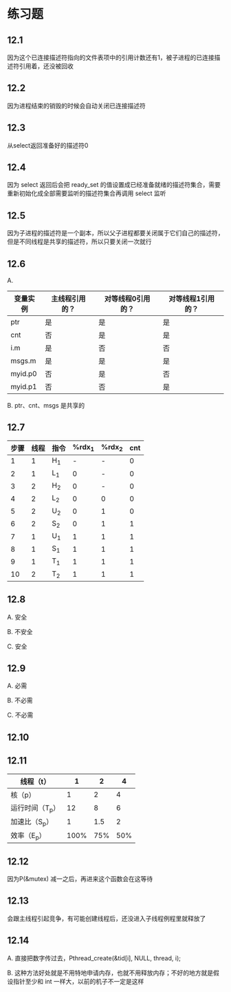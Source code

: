 # 练习题

## 12.1

因为这个已连接描述符指向的文件表项中的引用计数还有1，被子进程的已连接描述符引用着，还没被回收



## 12.2

因为进程结束的销毁的时候会自动关闭已连接描述符



## 12.3

从select返回准备好的描述符0



## 12.4

因为 select 返回后会把 ready_set 的值设置成已经准备就绪的描述符集合，需要重新初始化成全部需要监听的描述符集合再调用 select 监听



## 12.5

因为子进程的描述符是一个副本，所以父子进程都要关闭属于它们自己的描述符，但是不同线程是共享的描述符，所以只要关闭一次就行



## 12.6

A. 

| 变量实例 | 主线程引用的？ | 对等线程0引用的？ | 对等线程1引用的？ |
| -------- | -------------- | ----------------- | ----------------- |
| ptr      | 是             | 是                | 是                |
| cnt      | 否             | 是                | 是                |
| i.m      | 是             | 否                | 否                |
| msgs.m   | 是             | 是                | 是                |
| myid.p0  | 否             | 是                | 否                |
| myid.p1  | 否             | 否                | 是                |

B. ptr、cnt、msgs 是共享的



## 12.7

| 步骤 | 线程 | 指令          | %rdx<sub>1</sub> | %rdx<sub>2</sub> | cnt  |
| ---- | ---- | ------------- | ---------------- | ---------------- | ---- |
| 1    | 1    | H<sub>1</sub> | -                | -                | 0    |
| 2    | 1    | L<sub>1</sub> | 0                | -                | 0    |
| 3    | 2    | H<sub>2</sub> | 0                | -                | 0    |
| 4    | 2    | L<sub>2</sub> | 0                | 0                | 0    |
| 5    | 2    | U<sub>2</sub> | 0                | 1                | 0    |
| 6    | 2    | S<sub>2</sub> | 0                | 1                | 1    |
| 7    | 1    | U<sub>1</sub> | 1                | 1                | 1    |
| 8    | 1    | S<sub>1</sub> | 1                | 1                | 1    |
| 9    | 1    | T<sub>1</sub> | 1                | 1                | 1    |
| 10   | 2    | T<sub>2</sub> | 1                | 1                | 1    |



## 12.8

A. 安全

B. 不安全

C. 安全



## 12.9

A. 必需

B. 不必需

C. 不必需



## 12.10





## 12.11

| 线程（t）                 | 1    | 2    | 4    |
| ------------------------- | ---- | ---- | ---- |
| 核（p）                   | 1    | 2    | 4    |
| 运行时间（T<sub>p</sub>） | 12   | 8    | 6    |
| 加速比（S<sub>p</sub>）   | 1    | 1.5  | 2    |
| 效率（E<sub>p</sub>）     | 100% | 75%  | 50%  |



## 12.12

因为P(&mutex) 减一之后，再进来这个函数会在这等待



## 12.13

会跟主线程引起竞争，有可能创建线程后，还没进入子线程例程里就释放了



## 12.14

A. 直接把数字传过去，Pthread_create(&tid[i], NULL, thread, i);

B. 这种方法好处就是不用特地申请内存，也就不用释放内存；不好的地方就是假设指针至少和 int 一样大，以前的机子不一定是这样